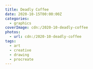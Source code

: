 ```yaml
---
title: Deadly Coffee
date: 2020-10-15T00:00:00Z
categories:
  - graphics
coverImage: cdn:/2020-10-deadly-coffee
photos:
  - url: cdn:/2020-10-deadly-coffee
tags:
  - art
  - creative
  - drawing
  - procreate
---
```

